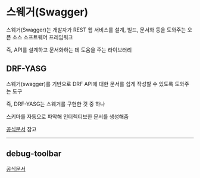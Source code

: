 # 스웨거(Swagger)

스웨거(Swagger)는 개발자가 REST 웹 서비스를 설계, 빌드, 문서화 등을 도와주는 오픈 소스 소프트웨어 프레임워크

즉, API를 설계하고 문서화하는 데 도움을 주는 라이브러리

## DRF-YASG

스웨거(swagger)를 기반으로 DRF API에 대한 문서를 쉽게 작성할 수 있도록 도와주는 도구

즉, DRF-YASG는 스웨거를 구현한 것 중 하나

스키마를 자동으로 파악해 인터렉티브한 문서를 생성해줌

[공식문서](https://drf-yasg.readthedocs.io/en/stable/readme.html#table-of-contents) 참고

---

## debug-toolbar

[공식문서](https://django-debug-toolbar.readthedocs.io/en/latest/)